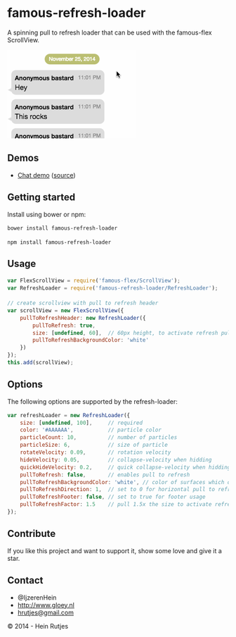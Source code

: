 famous-refresh-loader
==========

A spinning pull to refresh loader that can be used with the famous-flex ScrollView.

![Screenshot](screenshot.gif)

## Demos

- [Chat demo](https://rawgit.com/IjzerenHein/famous-flex-chat/master/dist/index.html) ([source](https://github.com/IjzerenHein/famous-flex-chat))


## Getting started

Install using bower or npm:

	bower install famous-refresh-loader

	npm install famous-refresh-loader


## Usage

```javascript
var FlexScrollView = require('famous-flex/ScrollView');
var RefreshLoader = require('famous-refresh-loader/RefreshLoader');

// create scrollview with pull to refresh header
var scrollView = new FlexScrollView({
	pullToRefreshHeader: new RefreshLoader({
		pullToRefresh: true,
		size: [undefined, 60],	// 60px height, to activate refresh pull down at least 120px
		pullToRefreshBackgroundColor: 'white'
	})
});
this.add(scrollView);
```


## Options

The following options are supported by the refresh-loader:

```javascript
var refreshLoader = new RefreshLoader({
	size: [undefined, 100],		// required
	color: '#AAAAAA',			// particle color
    particleCount: 10,			// number of particles
    particleSize: 6,			// size of particle
    rotateVelocity: 0.09,		// rotation velocity
    hideVelocity: 0.05,			// collapse-velocity when hidding
    quickHideVelocity: 0.2,		// quick collapse-velocity when hidding
    pullToRefresh: false,		// enables pull to refresh
    pullToRefreshBackgroundColor: 'white', // color of surfaces which obscures the loader when pulling
    pullToRefreshDirection: 1,	// set to 0 for horizontal pull to refresh
    pullToRefreshFooter: false, // set to true for footer usage
    pullToRefreshFactor: 1.5    // pull 1.5x the size to activate refresh
});
```


## Contribute

If you like this project and want to support it, show some love
and give it a star.


## Contact
- 	@IjzerenHein
- 	http://www.gloey.nl
- 	hrutjes@gmail.com

© 2014 - Hein Rutjes
